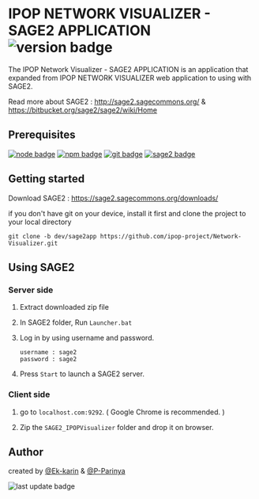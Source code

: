 # **IPOP NETWORK VISUALIZER - SAGE2 APPLICATION** ![version badge](https://img.shields.io/badge/version-0.1.0-grey.svg)
The IPOP Network Visualizer - SAGE2 APPLICATION is an application that expanded from IPOP NETWORK VISUALIZER web application to using with SAGE2.

Read more about SAGE2 : http://sage2.sagecommons.org/ & https://bitbucket.org/sage2/sage2/wiki/Home
 
## **Prerequisites**

[![node badge](https://img.shields.io/badge/node.js-v12.16.3-green.svg)](https://nodejs.org/dist/v12.16.3/)
[![npm badge](https://img.shields.io/badge/npm-6.14.4-green.svg)](https://nodejs.org/dist/v12.16.3/)
[![git badge](https://img.shields.io/badge/git-latest-orange.svg)](https://git-scm.com/downloads)
[![sage2 badge](https://img.shields.io/badge/SAGE2-download-green.svg)](http://sage2.sagecommons.org/downloads/)

## **Getting started**

Download SAGE2 : https://sage2.sagecommons.org/downloads/

if you don't have git on your device, install it first and clone the project to your local directory
```
git clone -b dev/sage2app https://github.com/ipop-project/Network-Visualizer.git
```

## Using **SAGE2**

### Server side

1. Extract downloaded zip file

2. In SAGE2 folder, Run `Launcher.bat`

3. Log in by using username and password.
   ```
   username : sage2
   password : sage2
   ```

4. Press `Start` to launch a SAGE2 server.


### Client side

1. go to `localhost.com:9292`. ( Google Chrome is recommended. )

2. Zip the `SAGE2_IPOPVisualizer` folder and drop it on browser.


## **Author**
 created by [@Ek-karin](https://github.com/Ek-karin) & [@P-Parinya](https://github.com/P-Parinya)

![last update badge](https://img.shields.io/badge/updated-07.Jul.2020-blue.svg)

